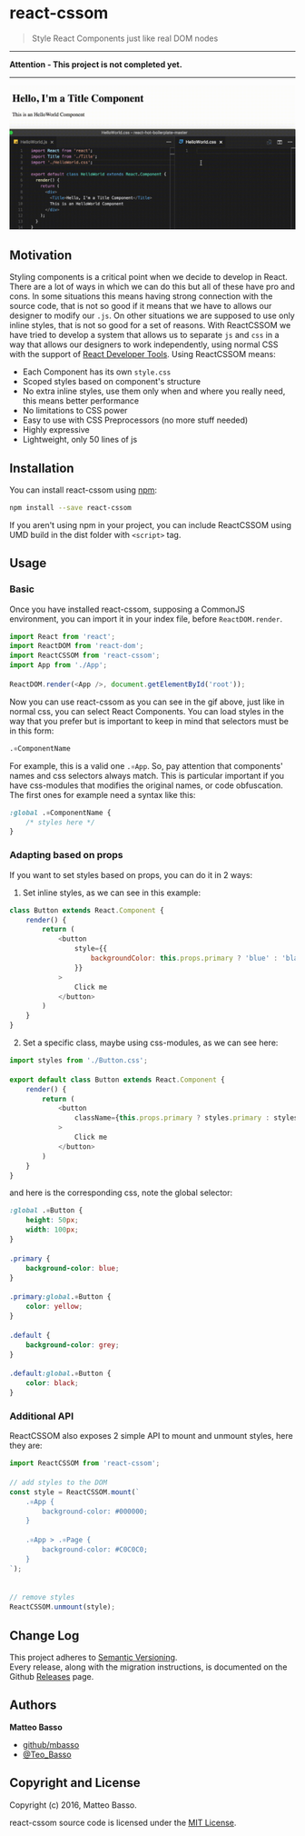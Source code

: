 # react-cssom

> Style React Components just like real DOM nodes

- - -

**Attention - This project is not completed yet.**

- - -

![Preview](preview.gif)

## Motivation

Styling components is a critical point when we decide to develop in React.
There are a lot of ways in which we can do this but all of these have pro and cons.
In some situations this means having strong connection with the source code, that is not so good if it means that we have to allows our designer to modify our `.js`.
On other situations we are supposed to use only inline styles, that is not so good for a set of reasons.
With ReactCSSOM we have tried to develop a system that allows us to separate `js` and `css` in a way that allows our designers to work independently,
using normal CSS with the support of [React Developer Tools](#https://chrome.google.com/webstore/detail/react-developer-tools/fmkadmapgofadopljbjfkapdkoienihi).
Using ReactCSSOM means:

- Each Component has its own `style.css`
- Scoped styles based on component's structure
- No extra inline styles, use them only when and where you really need, this means better performance
- No limitations to CSS power
- Easy to use with CSS Preprocessors (no more stuff needed)
- Highly expressive
- Lightweight, only 50 lines of js

## Installation

You can install react-cssom using [npm](https://www.npmjs.com/package/react-cssom):

```bash
npm install --save react-cssom
```

If you aren't using npm in your project, you can include ReactCSSOM using UMD build in the dist folder with `<script>` tag.

## Usage

### Basic

Once you have installed react-cssom, supposing a CommonJS environment, you can import it in your index file, before `ReactDOM.render`.

```js
import React from 'react';
import ReactDOM from 'react-dom';
import ReactCSSOM from 'react-cssom';
import App from './App';

ReactDOM.render(<App />, document.getElementById('root'));
```

Now you can use react-cssom as you can see in the gif above, just like in normal css, you can select React Components.
You can load styles in the way that you prefer but is important to keep in mind that selectors must be in this form:

```css
.⚛ComponentName
```

For example, this is a valid one `.⚛App`.
So, pay attention that components' names and css selectors always match.
This is particular important if you have css-modules that modifies the original names, or code obfuscation.
The first ones for example need a syntax like this:

```css
:global .⚛ComponentName {
	/* styles here */
}
```


### Adapting based on props

If you want to set styles based on props, you can do it in 2 ways:

1. Set inline styles, as we can see in this example:
```js
class Button extends React.Component {
	render() {
		return (
			<button
				style={{
					backgroundColor: this.props.primary ? 'blue' : 'black',
				}}
			>
				Click me
			</button>
		)
	}
}
```

2. Set a specific class, maybe using css-modules, as we can see here:
```js
import styles from './Button.css';

export default class Button extends React.Component {
	render() {
		return (
			<button
				className={this.props.primary ? styles.primary : styles.default}
			>
				Click me
			</button>
		)
	}
}
```

and here is the corresponding css, note the global selector:

```css
:global .⚛Button {
	height: 50px;
	width: 100px;
}

.primary {
	background-color: blue;
}

.primary:global.⚛Button {
	color: yellow;
}

.default {
	background-color: grey;
}

.default:global.⚛Button {
	color: black;
}
```

### Additional API

ReactCSSOM also exposes 2 simple API to mount and unmount styles, here they are:

```js
import ReactCSSOM from 'react-cssom';

// add styles to the DOM
const style = ReactCSSOM.mount(`
	.⚛App {
		background-color: #000000;
	}

	.⚛App > .⚛Page {
		background-color: #C0C0C0;
	}
`);


// remove styles
ReactCSSOM.unmount(style);
```

## Change Log

This project adheres to [Semantic Versioning](http://semver.org/).  
Every release, along with the migration instructions, is documented on the Github [Releases](https://github.com/mbasso/react-cssom/releases) page.

## Authors
**Matteo Basso**
- [github/mbasso](https://github.com/mbasso)
- [@Teo_Basso](https://twitter.com/Teo_Basso)

## Copyright and License
Copyright (c) 2016, Matteo Basso.

react-cssom source code is licensed under the [MIT License](https://github.com/mbasso/react-cssom/blob/master/LICENSE.md).
